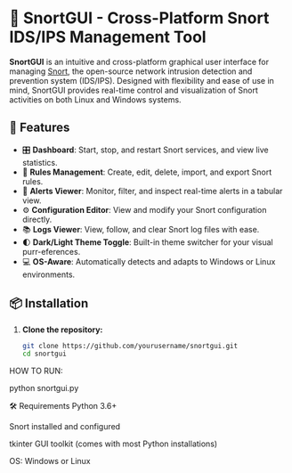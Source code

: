 # 🐾 SnortGUI - Cross-Platform Snort IDS/IPS Management Tool

**SnortGUI** is an intuitive and cross-platform graphical user interface for managing [Snort](https://www.snort.org/), the open-source network intrusion detection and prevention system (IDS/IPS). Designed with flexibility and ease of use in mind, SnortGUI provides real-time control and visualization of Snort activities on both Linux and Windows systems.

## 🌟 Features

- 🎛️ **Dashboard**: Start, stop, and restart Snort services, and view live statistics.
- 📜 **Rules Management**: Create, edit, delete, import, and export Snort rules.
- 🚨 **Alerts Viewer**: Monitor, filter, and inspect real-time alerts in a tabular view.
- ⚙️ **Configuration Editor**: View and modify your Snort configuration directly.
- 📚 **Logs Viewer**: View, follow, and clear Snort log files with ease.
- 🌓 **Dark/Light Theme Toggle**: Built-in theme switcher for your visual purr-eferences.
- 💻 **OS-Aware**: Automatically detects and adapts to Windows or Linux environments.

## 📦 Installation

1. **Clone the repository:**

   ```bash
   git clone https://github.com/yourusername/snortgui.git
   cd snortgui

HOW TO RUN:

python snortgui.py

🛠 Requirements
Python 3.6+

Snort installed and configured

tkinter GUI toolkit (comes with most Python installations)

OS: Windows or Linux
